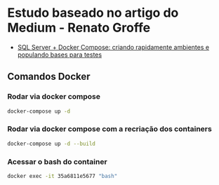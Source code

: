 # Estudo baseado no artigo do Medium - Renato Groffe
 - [SQL Server + Docker Compose: criando rapidamente ambientes e populando bases para testes](https://renatogroffe.medium.com/sql-server-docker-compose-criando-rapidamente-ambientes-e-populando-bases-para-testes-13d108d8cdb2)

## Comandos Docker

### Rodar via docker compose

```sh 
docker-compose up -d
```

### Rodar via docker compose com a recriação dos containers

```sh 
docker-compose up -d --build
```

### Acessar o bash do container
```sh
docker exec -it 35a6811e5677 "bash"
```

